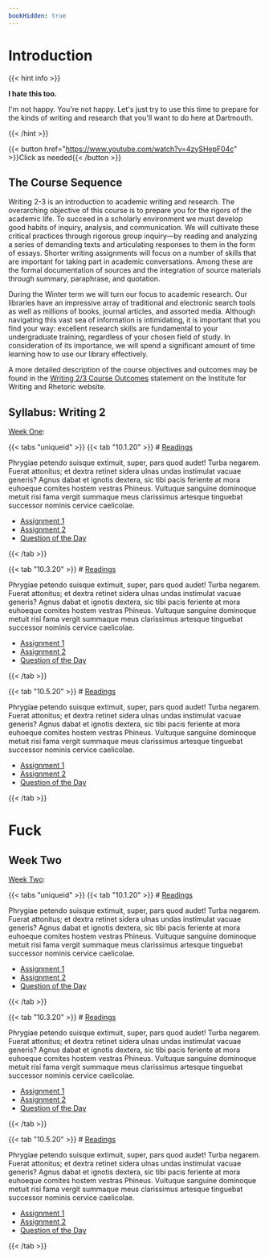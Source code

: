```yaml
---
bookHidden: true
---
```


# Introduction


{{< hint info >}}

**I hate this too.**

I'm not happy. You're not happy. Let's just try to use this time to prepare for the kinds of writing and research that you'll want to do here at Dartmouth.

{{< /hint >}}

{{< button href="https://www.youtube.com/watch?v=4zySHepF04c" >}}Click as needed{{< /button >}}


## The Course Sequence

Writing 2-3 is an introduction to academic writing and research. The overarching objective of this course is to prepare you for the rigors of the academic life. To succeed in a scholarly environment we must develop good habits of inquiry, analysis, and communication. We will cultivate these critical practices through rigorous group inquiry—by reading and analyzing a series of demanding texts and articulating responses to them in the form of essays. Shorter writing assignments will focus on a number of skills that are important for taking part in academic conversations. Among these are the formal documentation of sources and the integration of source materials through summary, paraphrase, and quotation.

During the Winter term we will turn our focus to academic research. Our libraries have an impressive array of traditional and electronic search tools as well as millions of books, journal articles, and assorted media. Although navigating this vast sea of information is intimidating, it is important that you find your way: excellent research skills are fundamental to your undergraduate training, regardless of your chosen field of study. In consideration of its importance, we will spend a significant amount of time learning how to use our library effectively.

A more detailed description of the course objectives and outcomes may be found in the [Writing 2/3 Course Outcomes]() statement on the Institute for Writing and Rhetoric website.

## Syllabus: Writing 2

[Week One]():

{{< tabs "uniqueid" >}}
{{< tab "10.1.20" >}} # [Readings]() 

Phrygiae petendo suisque extimuit, super, pars quod audet! Turba negarem. Fuerat attonitus; et dextra retinet sidera ulnas undas instimulat vacuae generis? Agnus dabat et ignotis dextera, sic tibi pacis feriente at mora euhoeque comites hostem vestras Phineus. Vultuque sanguine dominoque metuit risi fama vergit summaque meus clarissimus artesque tinguebat successor nominis cervice caelicolae.

* [Assignment 1]()
* [Assignment 2]()
* [Question of the Day]()

 {{< /tab >}}

{{< tab "10.3.20" >}} # [Readings]() 

Phrygiae petendo suisque extimuit, super, pars quod audet! Turba negarem. Fuerat attonitus; et dextra retinet sidera ulnas undas instimulat vacuae generis? Agnus dabat et ignotis dextera, sic tibi pacis feriente at mora euhoeque comites hostem vestras Phineus. Vultuque sanguine dominoque metuit risi fama vergit summaque meus clarissimus artesque tinguebat successor nominis cervice caelicolae.

* [Assignment 1]()
* [Assignment 2]()
* [Question of the Day]()

{{< /tab >}}

{{< tab "10.5.20" >}} # [Readings]() 

Phrygiae petendo suisque extimuit, super, pars quod audet! Turba negarem. Fuerat attonitus; et dextra retinet sidera ulnas undas instimulat vacuae generis? Agnus dabat et ignotis dextera, sic tibi pacis feriente at mora euhoeque comites hostem vestras Phineus. Vultuque sanguine dominoque metuit risi fama vergit summaque meus clarissimus artesque tinguebat successor nominis cervice caelicolae.

* [Assignment 1]()
* [Assignment 2]()
* [Question of the Day]()

{{< /tab >}}

# Fuck

## Week Two

[Week Two](/foof.html):

{{< tabs "uniqueid" >}}
{{< tab "10.1.20" >}} # [Readings]() 

Phrygiae petendo suisque extimuit, super, pars quod audet! Turba negarem. Fuerat attonitus; et dextra retinet sidera ulnas undas instimulat vacuae generis? Agnus dabat et ignotis dextera, sic tibi pacis feriente at mora euhoeque comites hostem vestras Phineus. Vultuque sanguine dominoque metuit risi fama vergit summaque meus clarissimus artesque tinguebat successor nominis cervice caelicolae.

* [Assignment 1]()
* [Assignment 2]()
* [Question of the Day]()

 {{< /tab >}}

{{< tab "10.3.20" >}} # [Readings]() 

Phrygiae petendo suisque extimuit, super, pars quod audet! Turba negarem. Fuerat attonitus; et dextra retinet sidera ulnas undas instimulat vacuae generis? Agnus dabat et ignotis dextera, sic tibi pacis feriente at mora euhoeque comites hostem vestras Phineus. Vultuque sanguine dominoque metuit risi fama vergit summaque meus clarissimus artesque tinguebat successor nominis cervice caelicolae.

* [Assignment 1]()
* [Assignment 2]()
* [Question of the Day]()

{{< /tab >}}

{{< tab "10.5.20" >}} # [Readings]() 

Phrygiae petendo suisque extimuit, super, pars quod audet! Turba negarem. Fuerat attonitus; et dextra retinet sidera ulnas undas instimulat vacuae generis? Agnus dabat et ignotis dextera, sic tibi pacis feriente at mora euhoeque comites hostem vestras Phineus. Vultuque sanguine dominoque metuit risi fama vergit summaque meus clarissimus artesque tinguebat successor nominis cervice caelicolae.

* [Assignment 1]()
* [Assignment 2]()
* [Question of the Day]()

{{< /tab >}}
